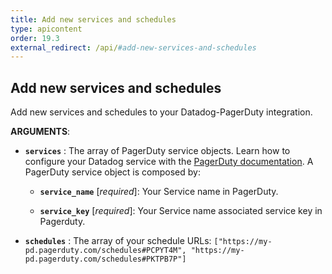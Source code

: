 ```yaml
---
title: Add new services and schedules
type: apicontent
order: 19.3
external_redirect: /api/#add-new-services-and-schedules
---
```


## Add new services and schedules

Add new services and schedules to your Datadog-PagerDuty integration.

**ARGUMENTS**:

* **`services`** :
    The array of PagerDuty service objects. Learn how to configure your Datadog service with the [PagerDuty documentation][1]. A PagerDuty service object is composed by:

    * **`service_name`** [*required*]:
        Your Service name in PagerDuty.

    * **`service_key`** [*required*]:
        Your Service name associated service key in Pagerduty.

* **`schedules`** :
    The array of your schedule URLs:
     `["https://my-pd.pagerduty.com/schedules#PCPYT4M", "https://my-pd.pagerduty.com/schedules#PKTPB7P"]`

[1]: https://www.pagerduty.com/docs/guides/datadog-integration-guide
